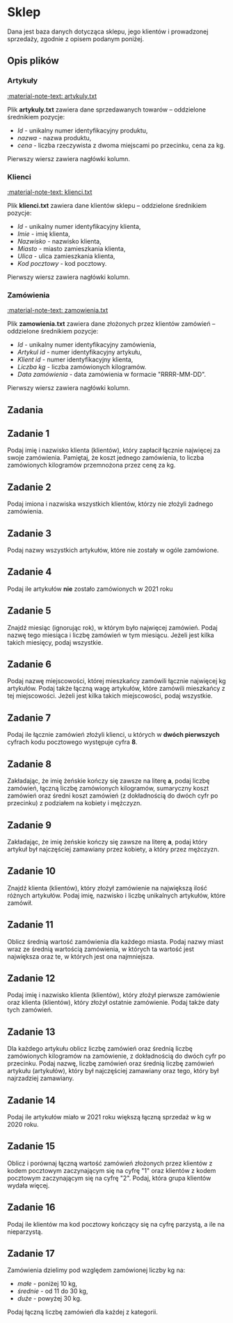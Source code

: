 # Sklep

Dana jest baza danych dotycząca sklepu, jego klientów i prowadzonej sprzedaży, zgodnie z opisem podanym poniżej.

## Opis plików

### Artykuły

[:material-note-text: artykuly.txt](../../../../assets/shop/artykuly.txt)

Plik **artykuly.txt** zawiera dane sprzedawanych towarów – oddzielone średnikiem pozycje:

- *Id* - unikalny numer identyfikacyjny produktu,
- *nazwa* - nazwa produktu,
- *cena* - liczba rzeczywista z dwoma miejscami po przecinku, cena za kg.

Pierwszy wiersz zawiera nagłówki kolumn.

### Klienci

[:material-note-text: klienci.txt](../../../../assets/shop/klienci.txt)

Plik **klienci.txt** zawiera dane klientów sklepu – oddzielone średnikiem pozycje:

- *Id* - unikalny numer identyfikacyjny klienta,
- *Imie* - imię klienta,
- *Nazwisko* - nazwisko klienta,
- *Miasto* - miasto zamieszkania klienta,
- *Ulica* - ulica zamieszkania klienta,
- *Kod pocztowy* - kod pocztowy.

Pierwszy wiersz zawiera nagłówki kolumn. 

### Zamówienia

[:material-note-text: zamowienia.txt](../../../../assets/shop/zamowienia.txt)

Plik **zamowienia.txt** zawiera dane złożonych przez klientów zamówień – oddzielone średnikiem pozycje:

- *Id* - unikalny numer identyfikacyjny zamówienia,
- *Artykul id* - numer identyfikacyjny artykułu,
- *Klient id* - numer identyfikacyjny klienta,
- *Liczba kg* - liczba zamówionych kilogramów.
- *Data zamówienia* - data zamówienia w formacie "RRRR-MM-DD".

Pierwszy wiersz zawiera nagłówki kolumn.

## Zadania

## Zadanie 1

Podaj imię i nazwisko klienta (klientów), który zapłacił łącznie najwięcej za swoje zamówienia. Pamiętaj, że koszt jednego zamówienia, to liczba zamówionych kilogramów przemnożona przez cenę za kg.

## Zadanie 2

Podaj imiona i nazwiska wszystkich klientów, którzy nie złożyli żadnego zamówienia.

## Zadanie 3

Podaj nazwy wszystkich artykułów, które nie zostały w ogóle zamówione.

## Zadanie 4

Podaj ile artykułów **nie** zostało zamówionych w 2021 roku

## Zadanie 5

Znajdź miesiąc (ignorując rok), w którym było najwięcej zamówień. Podaj nazwę tego miesiąca i liczbę zamówień w tym miesiącu. Jeżeli jest kilka takich miesięcy, podaj wszystkie.

## Zadanie 6

Podaj nazwę miejscowości, której mieszkańcy zamówili łącznie najwięcej kg artykułów. Podaj także łączną wagę artykułów, które zamówili mieszkańcy z tej miejscowości. Jeżeli jest kilka takich miejscowości, podaj wszystkie.

## Zadanie 7

Podaj ile łącznie zamówień złożyli klienci, u których w **dwóch pierwszych** cyfrach kodu pocztowego występuje cyfra **8**.

## Zadanie 8

Zakładając, że imię żeńskie kończy się zawsze na literę **a**, podaj liczbę zamówień, łączną liczbę zamówionych kilogramów, sumaryczny koszt zamówień oraz średni koszt zamówień (z dokładnością do dwóch cyfr po przecinku) z podziałem na kobiety i mężczyzn.

## Zadanie 9

Zakładając, że imię żeńskie kończy się zawsze na literę **a**, podaj który artykuł był najczęściej zamawiany przez kobiety, a który przez mężczyzn.

## Zadanie 10

Znajdź klienta (klientów), który złożył zamówienie na największą ilość różnych artykułów. Podaj imię, nazwisko i liczbę unikalnych artykułów, które zamówił.

## Zadanie 11

Oblicz średnią wartość zamówienia dla każdego miasta. Podaj nazwy miast wraz ze średnią wartością zamówienia, w których ta wartość jest największa oraz te, w których jest ona najmniejsza.

## Zadanie 12

Podaj imię i nazwisko klienta (klientów), który złożył pierwsze zamówienie oraz klienta (klientów), który złożył ostatnie zamówienie. Podaj także daty tych zamówień.

## Zadanie 13

Dla każdego artykułu oblicz liczbę zamówień oraz średnią liczbę zamówionych kilogramów na zamówienie, z dokładnością do dwóch cyfr po przecinku. Podaj nazwę, liczbę zamówień oraz średnią liczbę zamówień artykułu (artykułów), który był najczęściej zamawiany oraz tego, który był najrzadziej zamawiany.

## Zadanie 14

Podaj ile artykułów miało w 2021 roku większą łączną sprzedaż w kg w 2020 roku.

## Zadanie 15

Oblicz i porównaj łączną wartość zamówień złożonych przez klientów z kodem pocztowym zaczynającym się na cyfrę "1" oraz klientów z kodem pocztowym zaczynającym się na cyfrę "2". Podaj, która grupa klientów wydała więcej.

## Zadanie 16

Podaj ile klientów ma kod pocztowy kończący się na cyfrę parzystą, a ile na nieparzystą.

## Zadanie 17

Zamówienia dzielimy pod względem zamówionej liczby kg na:

- *małe* - poniżej 10 kg,
- *średnie* - od 11 do 30 kg,
- *duże* - powyżej 30 kg.

Podaj łączną liczbę zamówień dla każdej z kategorii.
